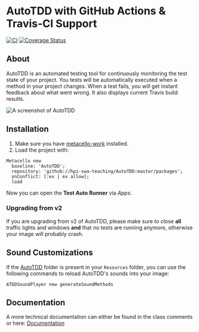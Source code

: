 # AutoTDD with GitHub Actions & Travis-CI Support

[![CI](https://github.com/hpi-swa-teaching/AutoTDD/workflows/CI/badge.svg?branch=dev)](https://github.com/hpi-swa-teaching/AutoTDD/actions)
[![Coverage Status](https://coveralls.io/repos/github/hpi-swa-teaching/AutoTDD/badge.svg?branch=dev)](https://coveralls.io/github/hpi-swa-teaching/AutoTDD?branch=dev)

## About
AutoTDD is an automated testing tool for continuously monitoring the test state of your project. You tests will be automatically executed when a method in your project changes. When a test fails, you will get instant feedback about what went wrong. It also displays current Travis build results.

![A screenshot of AutoTDD](https://spee.ch/d/screns.png)
## Installation
1. Make sure you have [metacello-work](https://github.com/dalehenrich/metacello-work) installed.
2. Load the project with:
```smalltalk
Metacello new
  baseline: 'AutoTDD';
  repository: 'github://hpi-swa-teaching/AutoTDD:master/packages';
  onConflict: [:ex | ex allow];
  load
```
Now you can open the **Test Auto Runner** via *Apps*.

### Upgrading from v2
If you are upgrading from v2 of AutoTDD, please make sure to close **all** traffic lights and windows **and** that no tests are running anymore, otherwise your image will probably crash.

## Sound Customizations
If the [AutoTDD](https://github.com/hpi-swa-teaching/AutoTDD/tree/master/resources) folder is present in your `Resources` folder, you can use the following commands to reload AutoTDD's sounds into your image:
```smalltalk
ATDDSoundPlayer new generateSoundMethods
```

## Documentation
A more technical documentation can either be found in the class comments or here:
[Documentation](https://github.com/hpi-swa-teaching/AutoTDD/wiki)
